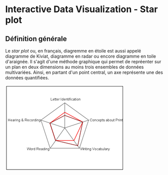 # Interactive Data Visualization - Star plot

## Définition générale

Le *star plot* ou, en français, diagremme en étoile est aussi appelé diagramme de Kiviat, diagramme en radar ou encore diagramme en toile d'araignée. Il s'agit d'une méthode graphique qui permet de repréenter sur un plan en deux dimensions au moins trois ensembles de données multivariées. Ainsi, en partant d'un point central, un axe représente une des données quantifiées.

![GitHub Logo](/img/obs-star-4.png)
